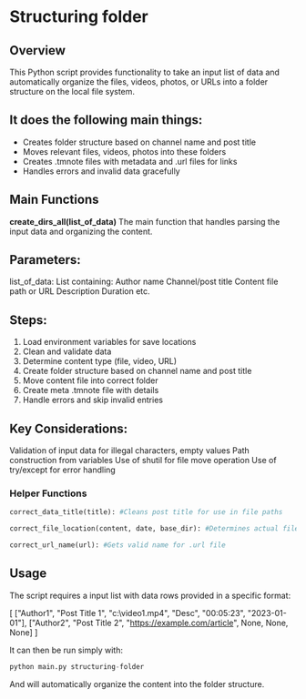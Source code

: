 # Structuring folder
## Overview
This Python script provides functionality to take an input list of data and automatically organize the files, videos, photos, or URLs into a folder structure on the local file system.

## It does the following main things:

* Creates folder structure based on channel name and post title
* Moves relevant files, videos, photos into these folders
* Creates .tmnote files with metadata and .url files for links
* Handles errors and invalid data gracefully

## Main Functions
**create_dirs_all(list_of_data)**
The main function that handles parsing the input data and organizing the content.

## Parameters:

list_of_data: List containing:
Author name
Channel/post title
Content file path or URL
Description
Duration etc.
## Steps:

1. Load environment variables for save locations
2. Clean and validate data
3. Determine content type (file, video, URL)
4. Create folder structure based on channel name and post title
5. Move content file into correct folder
6. Create meta .tmnote file with details
7. Handle errors and skip invalid entries

## Key Considerations:

Validation of input data for illegal characters, empty values
Path construction from variables
Use of shutil for file move operation
Use of try/except for error handling
### Helper Functions
```python
correct_data_title(title): #Cleans post title for use in file paths

correct_file_location(content, date, base_dir): #Determines actual file path on disk

correct_url_name(url): #Gets valid name for .url file
```
## Usage
The script requires a input list with data rows provided in a specific format:

[
  ["Author1", "Post Title 1", "c:\video1.mp4", "Desc", "00:05:23", "2023-01-01"], 
  ["Author2", "Post Title 2", "https://example.com/article", None, None, None]
]

It can then be run simply with:

```python
python main.py structuring-folder
```
And will automatically organize the content into the folder structure.
